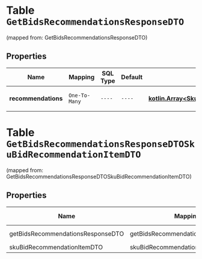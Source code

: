
# Table `GetBidsRecommendationsResponseDTO`
(mapped from: GetBidsRecommendationsResponseDTO)

## Properties
Name | Mapping | SQL Type | Default | Type | Description | Notes
---- | ------- | -------- | ------- | ---- | ----------- | -----
**recommendations** | `One-To-Many` | `----` | `----`  | [**kotlin.Array&lt;SkuBidRecommendationItemDTO&gt;**](SkuBidRecommendationItemDTO.md) | Список товаров с рекомендованными ставками. | 


# **Table `GetBidsRecommendationsResponseDTOSkuBidRecommendationItemDTO`**
(mapped from: GetBidsRecommendationsResponseDTOSkuBidRecommendationItemDTO)

## Properties
Name | Mapping | SQL Type | Default | Type | Description | Notes
---- | ------- | -------- | ------- | ---- | ----------- | -----
getBidsRecommendationsResponseDTO | getBidsRecommendationsResponseDTO | long | | kotlin.Long | Primary Key | *one*
skuBidRecommendationItemDTO | skuBidRecommendationItemDTO | long | | kotlin.Long | Foreign Key | *many*



